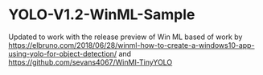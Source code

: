 # YOLO-V1.2-WinML-Sample
Updated to work with the release preview of Win ML based of work by https://elbruno.com/2018/06/28/winml-how-to-create-a-windows10-app-using-yolo-for-object-detection/ and https://github.com/sevans4067/WinMl-TinyYOLO

